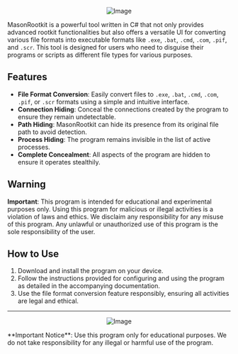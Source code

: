 <p align="center">
  <img src="https://i.ibb.co/Px7d60b/image.png" alt="Image">
</p>

MasonRootkit is a powerful tool written in C# that not only provides advanced rootkit functionalities but also offers a versatile UI for converting various file formats into executable formats like `.exe`, `.bat`, `.cmd`, `.com`, `.pif`, and `.scr`. This tool is designed for users who need to disguise their programs or scripts as different file types for various purposes.

## Features

- **File Format Conversion**: Easily convert files to `.exe`, `.bat`, `.cmd`, `.com`, `.pif`, or `.scr` formats using a simple and intuitive interface.
- **Connection Hiding**: Conceal the connections created by the program to ensure they remain undetectable.
- **Path Hiding**: MasonRootkit can hide its presence from its original file path to avoid detection.
- **Process Hiding**: The program remains invisible in the list of active processes.
- **Complete Concealment**: All aspects of the program are hidden to ensure it operates stealthily.

## Warning

**Important**: This program is intended for educational and experimental purposes only. Using this program for malicious or illegal activities is a violation of laws and ethics. We disclaim any responsibility for any misuse of this program. Any unlawful or unauthorized use of this program is the sole responsibility of the user.

## How to Use

1. Download and install the program on your device.
2. Follow the instructions provided for configuring and using the program as detailed in the accompanying documentation.
3. Use the file format conversion feature responsibly, ensuring all activities are legal and ethical.

---
<p align="center">
  <img src="https://i.ibb.co/JQydk3Z/Mason-Rootkit.png" alt="Image">
</p>
**Important Notice**: Use this program only for educational purposes. We do not take responsibility for any illegal or harmful use of the program.
